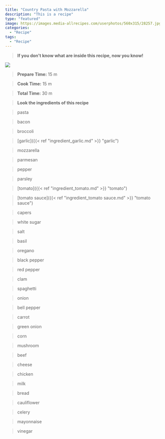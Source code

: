 ```yaml
---
title: "Country Pasta with Mozzarella"
description: "This is a recipe"
type: "featured"
image: https://images.media-allrecipes.com/userphotos/560x315/28257.jpg
categories: 
  - "Recipe"
tags: 
  - "Recipe"
---
```



>**If you don't know what are inside this recipe, now you know!**

![](../images/Recipes-Banner.jpg)
> **Prepare Time:** 15 m


> **Cook Time:** 15 m


> **Total Time:** 30 m

> **Look the ingredients of this recipe**

> pasta

> bacon

> broccoli

> [garlic]({{< ref "ingredient_garlic.md" >}} "garlic")

> mozzarella

> parmesan

> pepper

> parsley

> [tomato]({{< ref "ingredient_tomato.md" >}} "tomato")

> [tomato sauce]({{< ref "ingredient_tomato sauce.md" >}} "tomato sauce")

> capers

> white sugar

> salt

> basil

> oregano

> black pepper

> red pepper

> clam

> spaghetti

> onion

> bell pepper

> carrot

> green onion

> corn

> mushroom

> beef

> cheese

> chicken

> milk

> bread

> cauliflower

> celery

> mayonnaise

> vinegar

